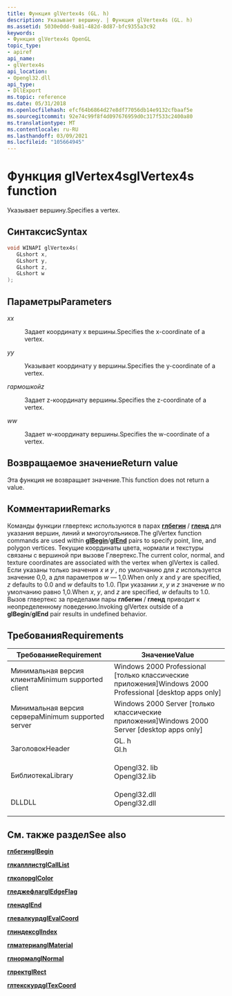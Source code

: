 ```yaml
---
title: Функция glVertex4s (GL. h)
description: Указывает вершину. | Функция glVertex4s (GL. h)
ms.assetid: 5030e0dd-9a81-482d-8d87-bfc9355a3c92
keywords:
- Функция glVertex4s OpenGL
topic_type:
- apiref
api_name:
- glVertex4s
api_location:
- Opengl32.dll
api_type:
- DllExport
ms.topic: reference
ms.date: 05/31/2018
ms.openlocfilehash: efcf64b6864d27e8df77056db14e9132cfbaaf5e
ms.sourcegitcommit: 92e74c99f8f4d097676959d0c317f533c2400a80
ms.translationtype: MT
ms.contentlocale: ru-RU
ms.lasthandoff: 03/09/2021
ms.locfileid: "105664945"
---
```

# <a name="glvertex4s-function"></a><span data-ttu-id="e2911-105">Функция glVertex4s</span><span class="sxs-lookup"><span data-stu-id="e2911-105">glVertex4s function</span></span>

<span data-ttu-id="e2911-106">Указывает вершину.</span><span class="sxs-lookup"><span data-stu-id="e2911-106">Specifies a vertex.</span></span>

## <a name="syntax"></a><span data-ttu-id="e2911-107">Синтаксис</span><span class="sxs-lookup"><span data-stu-id="e2911-107">Syntax</span></span>


```C++
void WINAPI glVertex4s(
   GLshort x,
   GLshort y,
   GLshort z,
   GLshort w
);
```



## <a name="parameters"></a><span data-ttu-id="e2911-108">Параметры</span><span class="sxs-lookup"><span data-stu-id="e2911-108">Parameters</span></span>

<dl> <dt>

<span data-ttu-id="e2911-109">*x*</span><span class="sxs-lookup"><span data-stu-id="e2911-109">*x*</span></span> 
</dt> <dd>

<span data-ttu-id="e2911-110">Задает координату x вершины.</span><span class="sxs-lookup"><span data-stu-id="e2911-110">Specifies the x-coordinate of a vertex.</span></span>

</dd> <dt>

<span data-ttu-id="e2911-111">*y*</span><span class="sxs-lookup"><span data-stu-id="e2911-111">*y*</span></span> 
</dt> <dd>

<span data-ttu-id="e2911-112">Указывает координату y вершины.</span><span class="sxs-lookup"><span data-stu-id="e2911-112">Specifies the y-coordinate of a vertex.</span></span>

</dd> <dt>

<span data-ttu-id="e2911-113">*гармошкой*</span><span class="sxs-lookup"><span data-stu-id="e2911-113">*z*</span></span> 
</dt> <dd>

<span data-ttu-id="e2911-114">Задает z-координату вершины.</span><span class="sxs-lookup"><span data-stu-id="e2911-114">Specifies the z-coordinate of a vertex.</span></span>

</dd> <dt>

<span data-ttu-id="e2911-115">*w*</span><span class="sxs-lookup"><span data-stu-id="e2911-115">*w*</span></span> 
</dt> <dd>

<span data-ttu-id="e2911-116">Задает w-координату вершины.</span><span class="sxs-lookup"><span data-stu-id="e2911-116">Specifies the w-coordinate of a vertex.</span></span>

</dd> </dl>

## <a name="return-value"></a><span data-ttu-id="e2911-117">Возвращаемое значение</span><span class="sxs-lookup"><span data-stu-id="e2911-117">Return value</span></span>

<span data-ttu-id="e2911-118">Эта функция не возвращает значение.</span><span class="sxs-lookup"><span data-stu-id="e2911-118">This function does not return a value.</span></span>

## <a name="remarks"></a><span data-ttu-id="e2911-119">Комментарии</span><span class="sxs-lookup"><span data-stu-id="e2911-119">Remarks</span></span>

<span data-ttu-id="e2911-120">Команды функции глвертекс используются в парах [**глбегин**](glbegin.md) / [**гленд**](glend.md) для указания вершин, линий и многоугольников.</span><span class="sxs-lookup"><span data-stu-id="e2911-120">The glVertex function commands are used within [**glBegin**](glbegin.md)/[**glEnd**](glend.md) pairs to specify point, line, and polygon vertices.</span></span> <span data-ttu-id="e2911-121">Текущие координаты цвета, нормали и текстуры связаны с вершиной при вызове Глвертекс.</span><span class="sxs-lookup"><span data-stu-id="e2911-121">The current color, normal, and texture coordinates are associated with the vertex when glVertex is called.</span></span> <span data-ttu-id="e2911-122">Если указаны только значения *x* и *y* , по умолчанию для *z* используется значение 0,0, а для параметров *w* — 1,0.</span><span class="sxs-lookup"><span data-stu-id="e2911-122">When only *x* and *y* are specified, *z* defaults to 0.0 and *w* defaults to 1.0.</span></span> <span data-ttu-id="e2911-123">При указании *x*, *y* и *z* значение *w* по умолчанию равно 1,0.</span><span class="sxs-lookup"><span data-stu-id="e2911-123">When *x*, *y*, and *z* are specified, *w* defaults to 1.0.</span></span> <span data-ttu-id="e2911-124">Вызов глвертекс за пределами пары **глбегин** / **гленд** приводит к неопределенному поведению.</span><span class="sxs-lookup"><span data-stu-id="e2911-124">Invoking glVertex outside of a **glBegin**/**glEnd** pair results in undefined behavior.</span></span>

## <a name="requirements"></a><span data-ttu-id="e2911-125">Требования</span><span class="sxs-lookup"><span data-stu-id="e2911-125">Requirements</span></span>



| <span data-ttu-id="e2911-126">Требование</span><span class="sxs-lookup"><span data-stu-id="e2911-126">Requirement</span></span> | <span data-ttu-id="e2911-127">Значение</span><span class="sxs-lookup"><span data-stu-id="e2911-127">Value</span></span> |
|-------------------------------------|-----------------------------------------------------------------------------------------|
| <span data-ttu-id="e2911-128">Минимальная версия клиента</span><span class="sxs-lookup"><span data-stu-id="e2911-128">Minimum supported client</span></span><br/> | <span data-ttu-id="e2911-129">Windows 2000 Professional \[только классические приложения\]</span><span class="sxs-lookup"><span data-stu-id="e2911-129">Windows 2000 Professional \[desktop apps only\]</span></span><br/>                              |
| <span data-ttu-id="e2911-130">Минимальная версия сервера</span><span class="sxs-lookup"><span data-stu-id="e2911-130">Minimum supported server</span></span><br/> | <span data-ttu-id="e2911-131">Windows 2000 Server \[только классические приложения\]</span><span class="sxs-lookup"><span data-stu-id="e2911-131">Windows 2000 Server \[desktop apps only\]</span></span><br/>                                    |
| <span data-ttu-id="e2911-132">Заголовок</span><span class="sxs-lookup"><span data-stu-id="e2911-132">Header</span></span><br/>                   | <dl> <span data-ttu-id="e2911-133"><dt>GL. h</dt></span><span class="sxs-lookup"><span data-stu-id="e2911-133"><dt>Gl.h</dt></span></span> </dl>         |
| <span data-ttu-id="e2911-134">Библиотека</span><span class="sxs-lookup"><span data-stu-id="e2911-134">Library</span></span><br/>                  | <dl> <span data-ttu-id="e2911-135"><dt>Opengl32. lib</dt></span><span class="sxs-lookup"><span data-stu-id="e2911-135"><dt>Opengl32.lib</dt></span></span> </dl> |
| <span data-ttu-id="e2911-136">DLL</span><span class="sxs-lookup"><span data-stu-id="e2911-136">DLL</span></span><br/>                      | <dl> <span data-ttu-id="e2911-137"><dt>Opengl32.dll</dt></span><span class="sxs-lookup"><span data-stu-id="e2911-137"><dt>Opengl32.dll</dt></span></span> </dl> |



## <a name="see-also"></a><span data-ttu-id="e2911-138">См. также раздел</span><span class="sxs-lookup"><span data-stu-id="e2911-138">See also</span></span>

<dl> <dt>

[<span data-ttu-id="e2911-139">**глбегин**</span><span class="sxs-lookup"><span data-stu-id="e2911-139">**glBegin**</span></span>](glbegin.md)
</dt> <dt>

[<span data-ttu-id="e2911-140">**глкалллист**</span><span class="sxs-lookup"><span data-stu-id="e2911-140">**glCallList**</span></span>](glcalllist.md)
</dt> <dt>

[<span data-ttu-id="e2911-141">**глколор**</span><span class="sxs-lookup"><span data-stu-id="e2911-141">**glColor**</span></span>](glcolor-functions.md)
</dt> <dt>

[<span data-ttu-id="e2911-142">**гледжефлаг**</span><span class="sxs-lookup"><span data-stu-id="e2911-142">**glEdgeFlag**</span></span>](gledgeflag-functions.md)
</dt> <dt>

[<span data-ttu-id="e2911-143">**гленд**</span><span class="sxs-lookup"><span data-stu-id="e2911-143">**glEnd**</span></span>](glend.md)
</dt> <dt>

[<span data-ttu-id="e2911-144">**глевалкурд**</span><span class="sxs-lookup"><span data-stu-id="e2911-144">**glEvalCoord**</span></span>](glevalcoord-functions.md)
</dt> <dt>

[<span data-ttu-id="e2911-145">**глиндекс**</span><span class="sxs-lookup"><span data-stu-id="e2911-145">**glIndex**</span></span>](glindex-functions.md)
</dt> <dt>

[<span data-ttu-id="e2911-146">**глматериал**</span><span class="sxs-lookup"><span data-stu-id="e2911-146">**glMaterial**</span></span>](glmaterial-functions.md)
</dt> <dt>

[<span data-ttu-id="e2911-147">**глнормал**</span><span class="sxs-lookup"><span data-stu-id="e2911-147">**glNormal**</span></span>](glnormal-functions.md)
</dt> <dt>

[<span data-ttu-id="e2911-148">**глрект**</span><span class="sxs-lookup"><span data-stu-id="e2911-148">**glRect**</span></span>](glrect-functions.md)
</dt> <dt>

[<span data-ttu-id="e2911-149">**глтекскурд**</span><span class="sxs-lookup"><span data-stu-id="e2911-149">**glTexCoord**</span></span>](gltexcoord-functions.md)
</dt> </dl>

 

 





